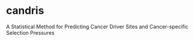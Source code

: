 # candris
A Statistical Method for Predicting Cancer Driver Sites and Cancer-specific Selection Pressures
